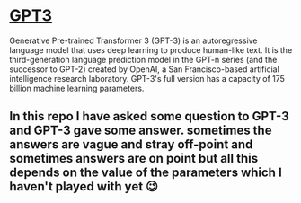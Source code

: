 # [GPT3](https://en.wikipedia.org/wiki/GPT-3)

Generative Pre-trained Transformer 3 (GPT-3) is an autoregressive language model that uses deep learning to produce human-like text. It is the third-generation language prediction model in the GPT-n series (and the successor to GPT-2) created by OpenAI, a San Francisco-based artificial intelligence research laboratory. GPT-3's full version has a capacity of 175 billion machine learning parameters.

## In this repo I have asked some question to GPT-3 and GPT-3 gave some answer. sometimes the answers are vague and stray off-point and sometimes answers are on point but all this depends on the value of the parameters which I haven't played with yet 😉
